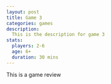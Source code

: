 ```yaml
---
layout: post
title: Game 3
categories: games
description:
  This is the description for game 3
stats:
  players: 2-6
  age: 6+
  duration: 30 mins
---
```

This is a game review